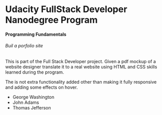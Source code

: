 # Udacity FullStack Developer Nanodegree Program
#### Programming Fundamentals
###### Buil a porfolio site
This is part of the Full Stack Developer project. Given a pdf mockup of a website designer translate it to a real website using HTML and CSS skills learned during the program.


The is not extra functionality added other than making it fully responsive and adding some effects on hover.
- George Washington
- John Adams
- Thomas Jefferson
